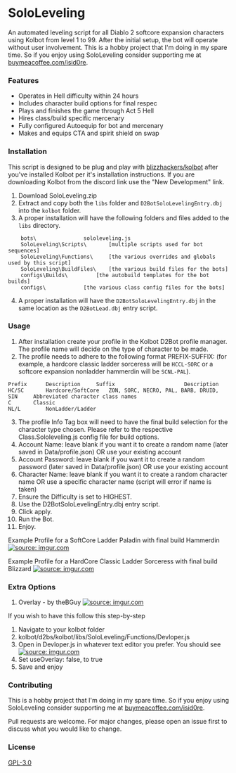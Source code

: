 # SoloLeveling

An automated leveling script for all Diablo 2 softcore expansion characters using Kolbot from level 1 to 99. After the initial setup, the bot will operate without user involvement. This is a hobby project that I'm doing in my spare time. So if you enjoy using SoloLeveling consider supporting me at [buymeacoffee.com/isid0re](https://www.buymeacoffee.com/isid0re).

### Features
- Operates in Hell difficulty within 24 hours
- Includes character build options for final respec
- Plays and finishes the game through Act 5 Hell
- Hires class/build specific mercenary
- Fully configured Autoequip for bot and mercenary
- Makes and equips CTA and spirit shield on swap

### Installation

This script is designed to be plug and play with [blizzhackers/kolbot](https://github.com/blizzhackers/kolbot) after you've installed Kolbot per it's installation instructions. If you are downloading Kolbot from the discord link use the "New Development" link.

1. Download SoloLeveling.zip
2. Extract and copy both the `libs` folder and `D2BotSoloLevelingEntry.dbj` into the `kolbot` folder.
3. A proper installation will have the following folders and files added to the `libs` directory.
```	
	bots\				sololeveling.js
	SoloLeveling\Scripts\ 		[multiple scripts used for bot sequences]
	SoloLeveling\Functions\ 	[the various overrides and globals used by this script]
	SoloLeveling\BuildFiles\ 	[the various build files for the bots]
	configs\Builds\ 		[the autobuild templates for the bot builds]
	configs\ 			[the various class config files for the bots]
```
4. A proper installation will have the `D2BotSoloLevelingEntry.dbj` in the same location as the `D2BotLead.dbj` entry script.

### Usage
1. After installation create your profile in the Kolbot D2Bot profile manager. The profile name will decide on the type of character to be made.
2. The profile needs to adhere to the following format PREFIX-SUFFIX: (for example, a hardcore classic ladder sorceress will be `HCCL-SORC` or a softcore expansion nonladder hammerdin will be `SCNL-PAL`).
```
Prefix		Description		Suffix						Description
HC/SC		Hardcore/SoftCore	ZON, SORC, NECRO, PAL, BARB, DRUID, SIN		Abbreviated character class names
C		Classic	
NL/L		NonLadder/Ladder
```
3. The profile Info Tag box will need to have the final build selection for the character type chosen. Please refer to the respective Class.Sololeveling.js config file for build options.
4. Account Name: leave blank if you want it to create a random name (later saved in Data/profile.json) OR use your existing account
5. Account Password: leave blank if you want it to create a random password (later saved in Data/profile.json) OR use your existing account
6. Character Name: leave blank if you want it to create a random character name OR use a specific character name (script will error if name is taken)
7. Ensure the Difficulty is set to HIGHEST.
8. Use the D2BotSoloLevelingEntry.dbj entry script.
9. Click apply.
10. Run the Bot.
11. Enjoy.

Example Profile for a SoftCore Ladder Paladin with final build Hammerdin
<a href="https://imgur.com/YlUZ68d"><img src="https://i.imgur.com/YlUZ68d.jpg" title="source: imgur.com" /></a>

Example Profile for a HardCore Classic Ladder Sorceress with final build Blizzard
<a href="https://imgur.com/Kf4TXoz"><img src="https://i.imgur.com/Kf4TXoz.jpg" title="source: imgur.com" /></a>

### Extra Options
1) Overlay - by theBGuy
<a href="https://imgur.com/x67jTpY"><img src="https://i.imgur.com/x67jTpY.jpg" title="source: imgur.com" /></a>

If you wish to have this follow this step-by-step
1. Navigate to your kolbot folder
2. kolbot/d2bs/kolbot/libs/SoloLeveling/Functions/Devloper.js
3. Open in Devloper.js in whatever text editor you prefer. You should see
<a href="https://imgur.com/Cw81PuM"><img src="https://i.imgur.com/Cw81PuM.jpg" title="source: imgur.com" /></a>
4. Set useOverlay: false, to true
5. Save and enjoy

### Contributing

This is a hobby project that I'm doing in my spare time. So if you enjoy using SoloLeveling consider supporting me at [buymeacoffee.com/isid0re](https://www.buymeacoffee.com/isid0re).

Pull requests are welcome. For major changes, please open an issue first to discuss what you would like to change.

### License
[GPL-3.0](https://choosealicense.com/licenses/gpl-3.0/)
